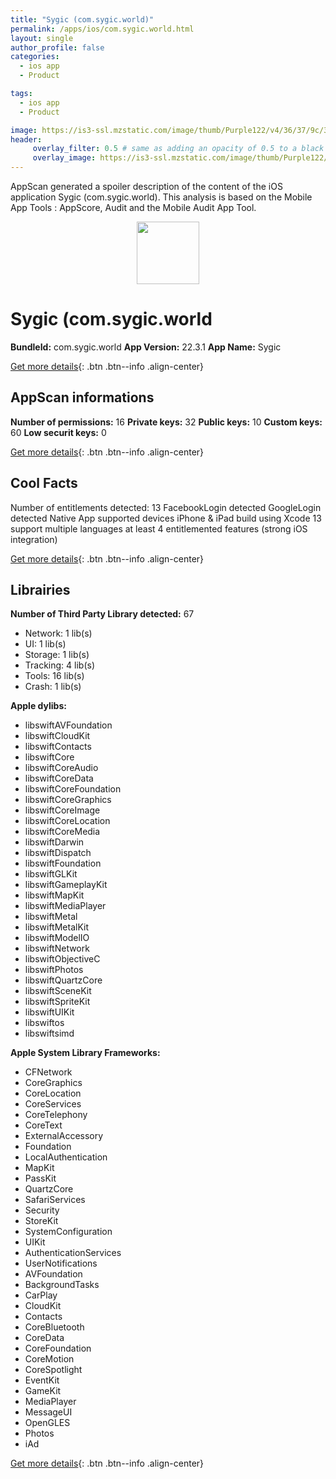 ```yaml
---
title: "Sygic (com.sygic.world)"
permalink: /apps/ios/com.sygic.world.html
layout: single
author_profile: false
categories: 
  - ios app 
  - Product 

tags: 
  - ios app 
  - Product 

image: https://is3-ssl.mzstatic.com/image/thumb/Purple122/v4/36/37/9c/36379c65-fd9d-317c-43ee-c29180d9172e/AllRegion-0-0-1x_U007emarketing-0-0-0-7-0-0-sRGB-0-0-0-GLES2_U002c0-512MB-85-220-0-0.png/512x512bb.jpg
header: 
     overlay_filter: 0.5 # same as adding an opacity of 0.5 to a black background
     overlay_image: https://is3-ssl.mzstatic.com/image/thumb/Purple122/v4/36/37/9c/36379c65-fd9d-317c-43ee-c29180d9172e/AllRegion-0-0-1x_U007emarketing-0-0-0-7-0-0-sRGB-0-0-0-GLES2_U002c0-512MB-85-220-0-0.png/512x512bb.jpg
---
```

AppScan generated a spoiler description of the content of the iOS application Sygic (com.sygic.world). This analysis is based on the Mobile App Tools : AppScore, Audit and the Mobile Audit App Tool.

  
  
<div style="text-align: center;"><img src="https://is3-ssl.mzstatic.com/image/thumb/Purple122/v4/36/37/9c/36379c65-fd9d-317c-43ee-c29180d9172e/AllRegion-0-0-1x_U007emarketing-0-0-0-7-0-0-sRGB-0-0-0-GLES2_U002c0-512MB-85-220-0-0.png/512x512bb.jpg" width="100" height="100"></div>  
  
# Sygic (com.sygic.world

**BundleId:** com.sygic.world
**App Version:** 22.3.1
**App Name:** Sygic


[Get more details](/pricing.html){: .btn .btn--info .align-center}  
  
## AppScan informations 

**Number of permissions:** 16
**Private keys:** 32
**Public keys:** 10
**Custom keys:** 60
**Low securit keys:** 0
  
[Get more details](/pricing.html){: .btn .btn--info .align-center}

## Cool Facts

Number of entitlements detected: 13
FacebookLogin detected
GoogleLogin detected
Native App
supported devices iPhone & iPad
build using Xcode 13
support multiple languages
at least 4 entitlemented features (strong iOS integration)
  
[Get more details](/pricing.html){: .btn .btn--info .align-center}

## Librairies 
**Number of Third Party Library detected:** 67
- Network: 1 lib(s)
- UI: 1 lib(s)
- Storage: 1 lib(s)
- Tracking: 4 lib(s)
- Tools: 16 lib(s)
- Crash: 1 lib(s)

**Apple dylibs:**
- libswiftAVFoundation
- libswiftCloudKit
- libswiftContacts
- libswiftCore
- libswiftCoreAudio
- libswiftCoreData
- libswiftCoreFoundation
- libswiftCoreGraphics
- libswiftCoreImage
- libswiftCoreLocation
- libswiftCoreMedia
- libswiftDarwin
- libswiftDispatch
- libswiftFoundation
- libswiftGLKit
- libswiftGameplayKit
- libswiftMapKit
- libswiftMediaPlayer
- libswiftMetal
- libswiftMetalKit
- libswiftModelIO
- libswiftNetwork
- libswiftObjectiveC
- libswiftPhotos
- libswiftQuartzCore
- libswiftSceneKit
- libswiftSpriteKit
- libswiftUIKit
- libswiftos
- libswiftsimd


**Apple System Library Frameworks:**
- CFNetwork
- CoreGraphics
- CoreLocation
- CoreServices
- CoreTelephony
- CoreText
- ExternalAccessory
- Foundation
- LocalAuthentication
- MapKit
- PassKit
- QuartzCore
- SafariServices
- Security
- StoreKit
- SystemConfiguration
- UIKit
- AuthenticationServices
- UserNotifications
- AVFoundation
- BackgroundTasks
- CarPlay
- CloudKit
- Contacts
- CoreBluetooth
- CoreData
- CoreFoundation
- CoreMotion
- CoreSpotlight
- EventKit
- GameKit
- MediaPlayer
- MessageUI
- OpenGLES
- Photos
- iAd


  
[Get more details](/pricing.html){: .btn .btn--info .align-center}

